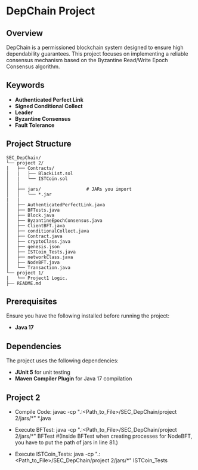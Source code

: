 # DepChain Project

## Overview
DepChain is a permissioned blockchain system designed to ensure high dependability guarantees. This project focuses on implementing a reliable consensus mechanism based on the Byzantine Read/Write Epoch Consensus algorithm.

## Keywords
- **Authenticated Perfect Link**
- **Signed Conditional Collect**
- **Leader**
- **Byzantine Consensus**
- **Fault Tolerance**

## Project Structure
```
SEC_DepChain/
└── project 2/
|   ├── Contracts/
│   |   ├── BlackList.sol
│   |   └── ISTCoin.sol                
│   │   
│   ├── jars/                 # JARs you import
│   │   └── *.jar
|   |
│   ├── AuthenticatedPerfectLink.java
│   ├── BFTests.java
│   ├── Block.java
│   ├── ByzantineEpochConsensus.java
│   ├── ClientBFT.java
│   ├── conditionalCollect.java
│   ├── Contract.java
│   ├── cryptoClass.java
│   ├── genesis.json
│   ├── ISTCoin_Tests.java
│   ├── networkClass.java
│   ├── NodeBFT.java
│   └── Transaction.java
└── project 1/
|   └── Project1 Logic.
├── README.md
```

## Prerequisites
Ensure you have the following installed before running the project:
- **Java 17**

## Dependencies
The project uses the following dependencies:
- **JUnit 5** for unit testing
- **Maven Compiler Plugin** for Java 17 compilation

## Project 2
- Compile Code: javac -cp ".:<Path_to_File>/SEC_DepChain/project 2/jars/*" *.java 

- Execute BFTest: java -cp ".:<Path_to_File>/SEC_DepChain/project 2/jars/*" BFTest  #(Inside BFTest when creating processes for NodeBFT, you have to put the path of jars in line 81.)

- Execute ISTCoin_Tests: java -cp ".:<Path_to_File>/SEC_DepChain/project 2/jars/*" ISTCoin_Tests
